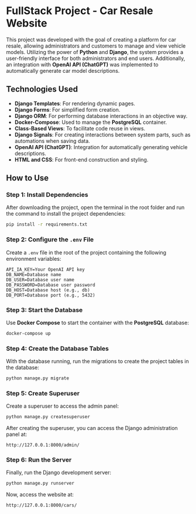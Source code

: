 
# FullStack Project - Car Resale Website

This project was developed with the goal of creating a platform for car resale, allowing administrators and customers to manage and view vehicle models. Utilizing the power of **Python** and **Django**, the system provides a user-friendly interface for both administrators and end users. Additionally, an integration with **OpenAI API (ChatGPT)** was implemented to automatically generate car model descriptions.

## Technologies Used

- **Django Templates**: For rendering dynamic pages.
- **Django Forms**: For simplified form creation.
- **Django ORM**: For performing database interactions in an objective way.
- **Docker-Compose**: Used to manage the **PostgreSQL** container.
- **Class-Based Views**: To facilitate code reuse in views.
- **Django Signals**: For creating interactions between system parts, such as automations when saving data.
- **OpenAI API (ChatGPT)**: Integration for automatically generating vehicle descriptions.
- **HTML and CSS**: For front-end construction and styling.

## How to Use

### Step 1: Install Dependencies

After downloading the project, open the terminal in the root folder and run the command to install the project dependencies:

```bash
pip install -r requirements.txt
```

### Step 2: Configure the `.env` File

Create a `.env` file in the root of the project containing the following environment variables:

```
API_IA_KEY=Your OpenAI API key
DB_NAME=Database name
DB_USER=Database user name
DB_PASSWORD=Database user password
DB_HOST=Database host (e.g., db)
DB_PORT=Database port (e.g., 5432)
```

### Step 3: Start the Database

Use **Docker Compose** to start the container with the **PostgreSQL** database:

```bash
docker-compose up
```

### Step 4: Create the Database Tables

With the database running, run the migrations to create the project tables in the database:

```bash
python manage.py migrate
```

### Step 5: Create Superuser

Create a superuser to access the admin panel:

```bash
python manage.py createsuperuser
```

After creating the superuser, you can access the Django administration panel at:

```
http://127.0.0.1:8000/admin/
```

### Step 6: Run the Server

Finally, run the Django development server:

```bash
python manage.py runserver
```

Now, access the website at:

```
http://127.0.0.1:8000/cars/
```
